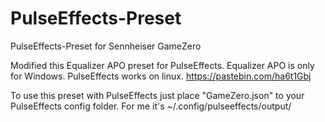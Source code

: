 # PulseEffects-Preset
PulseEffects-Preset for Sennheiser GameZero

Modified this Equalizer APO preset for PulseEffects. Equalizer APO is only for Windows. PulseEffects works on linux.
https://pastebin.com/ha6t1Gbj

To use this preset with PulseEffects just place "GameZero.json" to your PulseEffects config folder. For me it's 
~/.config/pulseeffects/output/
